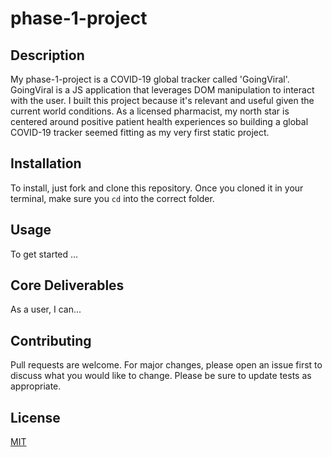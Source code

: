 # phase-1-project

## Description
My phase-1-project is a COVID-19 global tracker called 'GoingViral'. GoingViral is a JS application that leverages DOM manipulation to interact with the user. I built this project because it's relevant and useful given the current world conditions. As a licensed pharmacist, my north star is centered around positive patient health experiences so building a global COVID-19 tracker seemed fitting as my very first static project.

## Installation
To install, just fork and clone this repository. Once you cloned it in your terminal, make sure you `cd` into the correct folder.

## Usage
To get started ...

## Core Deliverables 
As a user, I can...


## Contributing
Pull requests are welcome. For major changes, please open an issue first to discuss what you would like to change.
Please be sure to update tests as appropriate.

## License
[MIT](https://choosealicense.com/licenses/mit/)
